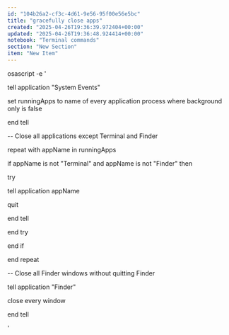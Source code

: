 ```yaml
---
id: "104b26a2-cf3c-4d61-9e56-95f00e56e5bc"
title: "gracefully close apps"
created: "2025-04-26T19:36:39.972404+00:00"
updated: "2025-04-26T19:36:48.924414+00:00"
notebook: "Terminal commands"
section: "New Section"
item: "New Item"
---
```


<p>osascript -e '</p><p>tell application "System Events"</p><p>    set runningApps to name of every application process where background only is false</p><p>end tell</p><p>-- Close all applications except Terminal and Finder</p><p>repeat with appName in runningApps</p><p>    if appName is not "Terminal" and appName is not "Finder" then</p><p>        try</p><p>            tell application appName</p><p>                quit</p><p>            end tell</p><p>        end try</p><p>    end if</p><p>end repeat</p><p>-- Close all Finder windows without quitting Finder</p><p>tell application "Finder"</p><p>    close every window</p><p>end tell</p><p>'</p>